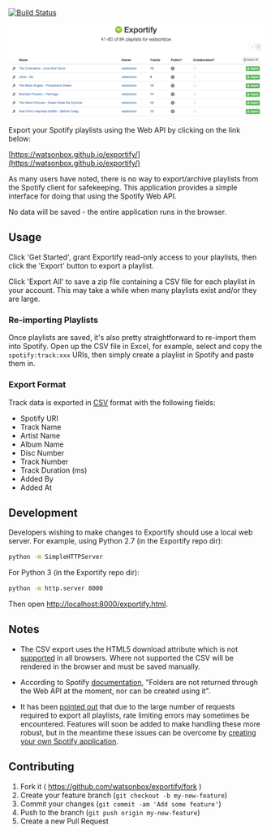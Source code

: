 [![Build Status](https://api.travis-ci.org/watsonbox/exportify.svg?branch=master)](https://travis-ci.org/watsonbox/exportify)

<a href="https://rawgit.com/watsonbox/exportify/master/exportify.html"><img src="screenshot.png"/></a>

Export your Spotify playlists using the Web API by clicking on the link below:

[https://watsonbox.github.io/exportify/](https://watsonbox.github.io/exportify/)

As many users have noted, there is no way to export/archive playlists from the Spotify client for safekeeping. This application provides a simple interface for doing that using the Spotify Web API.

No data will be saved - the entire application runs in the browser.


## Usage

Click 'Get Started', grant Exportify read-only access to your playlists, then click the 'Export' button to export a playlist.

Click 'Export All' to save a zip file containing a CSV file for each playlist in your account. This may take a while when many playlists exist and/or they are large.


### Re-importing Playlists

Once playlists are saved, it's also pretty straightforward to re-import them into Spotify. Open up the CSV file in Excel, for example, select and copy the `spotify:track:xxx` URIs, then simply create a playlist in Spotify and paste them in.


### Export Format

Track data is exported in [CSV](http://en.wikipedia.org/wiki/Comma-separated_values) format with the following fields:

- Spotify URI
- Track Name
- Artist Name
- Album Name
- Disc Number
- Track Number
- Track Duration (ms)
- Added By
- Added At


## Development

Developers wishing to make changes to Exportify should use a local web server. For example, using Python 2.7 (in the Exportify repo dir):

```bash
python -m SimpleHTTPServer
```

For Python 3 (in the Exportify repo dir):

```bash
python -m http.server 8000
```


Then open [http://localhost:8000/exportify.html](http://localhost:8000/exportify.html).


## Notes

- The CSV export uses the HTML5 download attribute which is not [supported](http://caniuse.com/#feat=download) in all browsers. Where not supported the CSV will be rendered in the browser and must be saved manually.

- According to Spotify [documentation](https://developer.spotify.com/web-api/working-with-playlists/), "Folders are not returned through the Web API at the moment, nor can be created using it".

- It has been [pointed out](https://github.com/watsonbox/exportify/issues/6) that due to the large number of requests required to export all playlists, rate limiting errors may sometimes be encountered. Features will soon be added to make handling these more robust, but in the meantime these issues can be overcome by [creating your own Spotify application](https://github.com/watsonbox/exportify/issues/6#issuecomment-110793132).


## Contributing

1. Fork it ( https://github.com/watsonbox/exportify/fork )
2. Create your feature branch (`git checkout -b my-new-feature`)
3. Commit your changes (`git commit -am 'Add some feature'`)
4. Push to the branch (`git push origin my-new-feature`)
5. Create a new Pull Request
